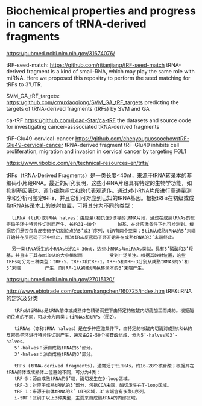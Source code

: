 # Biochemical properties and progress in cancers of tRNA-derived fragments


https://pubmed.ncbi.nlm.nih.gov/31674076/


tRF-seed-match:
https://github.com/ritianjiang/tRF-seed-match
tRNA-derived fragment is a kind of small-RNA, which may play the same role with miRNA. Here we proposed this repositry to perform the seed matching for tRFs to 3'UTR.

SVM_GA_tRF_targets:
https://github.com/cmuxiaoqiong/SVM_GA_tRF_targets
predicting the targets of tRNA-derived fragments (tRFs) by SVM and GA

ca-tRF
https://github.com/Load-Star/ca-tRF
the datasets and source code for investigating cancer-asssociated tRNA-derived fragments

tRF-Glu49-cervical-cancer
https://github.com/chenyouguosoochow/tRF-Glu49-cervical-cancer
tRNA-derived fragment tRF-Glu49 inhibits cell proliferation, migration and invasion in cervical cancer by targeting FGL1


https://www.ribobio.com/en/technical-resources-en/trfs/

tRFs（tRNA-Derived Fragments）是一类长度<40nt，来源于tRNA转录本的非编码小片段RNA。最近的研究表明，这些小RNA片段具有特定的生物学功能，如抑制基因表达、调节细胞凋亡和跨代表观遗传。通过对小RNA片段进行高通量测序和分析可鉴定tRFs，并且它们可对应到已知的tRNA基因。根据tRFs在初级或成熟tRNA转录本上的映射位置，可将其分为不同的类型：

      tiRNA (tiR)或tRNA halves：由应激(和饥饿)诱导的tRNA片段，通过在成熟tRNAs的反密码子环中特异性切割而产生，长约31-40个        碱基，在非应激条件下也可检测到。根据它们是否包含反密码子切割位点的5’或3’序列，tiR有两个亚类：5tiR从成熟tRNA的5’末端          开始并在反密码子环中终止，而3tiR从反密码子环开始并在成熟tRNA的3’末端终止。

      另一类tRNA衍生的小RNAs长约14-30nt，这些小RNAs与miRNAs类似，具有5’磷酸和3’羟基，并且由于其与miRNA的大小相似而          受到广泛关注。根据其映射位置，这些tRFs可分为三种类型：tRF-5、tRF-3和tRF-1。tRF-5和tRF-3分别从成熟tRNAs的5’和3’末端         产生，而tRF-1从初级tRNA转录本的3’末端产生。


https://pubmed.ncbi.nlm.nih.gov/27015120/

http://www.ebiotrade.com/custom/kangchen/160725/index.htm
tRF&tiRNA的定义及分类

       tRFs&tiRNAs是tRNA前体或成熟体在精确调控下由特定的核酸内切酶加工而成的。根据酶切位点的不同，可以分为两类：tiRNAs和tRFs（图2）。

       tiRNAs（亦称tRNA halves）是在多种应激条件下，由特定的核酸内切酶对成熟tRNA的反密码子环进行特异性切割产生，通常由29-50个核苷酸组成，分为5’-halves和3’-halves。
       5’-halves：源自成熟tRNA的5’部分。
       3’-halves：源自成熟tRNA的3’部分。

       tRFs (tRNA-derived fragments)，通常短于tiRNAs，约16-28个核苷酸；根据其在tRNA前体或成熟体上位置的不同，可分为4类：
       tRF-5：源自成熟tRNA的5’端，酶切发生在D-loop区域。
       tRF-3：对应于成熟tRNA的3’部分，包括CCA末端，酶切发生在T-loop区域。
       tRF-1：来源于前体tRNA的3’-UTR区域，3’末端含有多聚U序列。
       i-tRF：区别于以上3种类型，主要来自成熟tRNA的内部区域。
      
